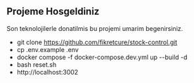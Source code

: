 
## Projeme Hosgeldiniz

Son teknolojilerle donatilmis bu projemi umarim begenirsiniz.
- git clone https://github.com/fikretcure/stock-control.git
- cp .env.example .env
- docker compose -f docker-compose.dev.yml up --build -d
- bash reset.sh
- http://localhost:3002
